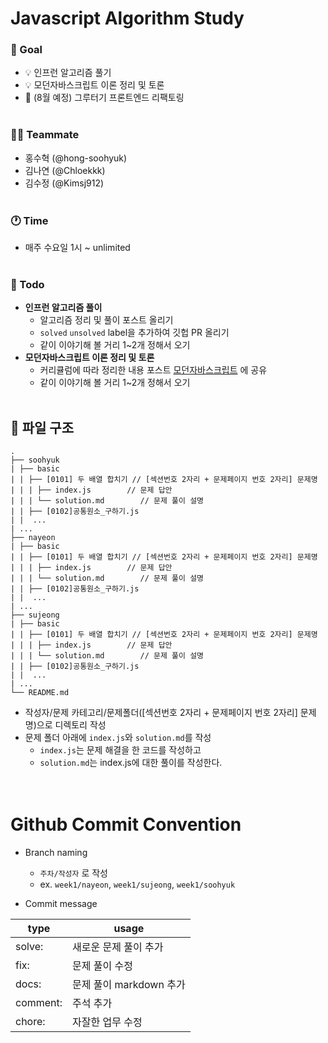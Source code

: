 Javascript Algorithm Study
===
### 🥅 Goal
- 💡 인프런 알고리즘 풀기
- 💡 모던자바스크립트 이론 정리 및 토론
- 🚧 (8월 예정) 그루터기 프론트엔드 리팩토링
<br><br>

### 🙋‍♂️ Teammate
- 홍수혁 (@hong-soohyuk)
- 김나연 (@Chloekkk)
- 김수정 (@Kimsj912) 
<br><br>

### 🕐 Time
- 매주 수요일 1시 ~ unlimited
<br><br>

### 📌 Todo
- **인프런 알고리즘 풀이**
    - 알고리즘 정리 및 풀이 포스트 올리기
    - `solved` `unsolved`  label을 추가하여 깃헙 PR 올리기
    - 같이 이야기해 볼 거리 1~2개 정해서 오기
- **모던자바스크립트 이론 정리 및 토론**
    - 커리큘럼에 따라 정리한 내용 포스트 [모던자바스크립트](https://www.notion.so/81cf2f7dc9fb40cca8d72171deb5dbde) 에 공유
    - 같이 이야기해 볼 거리 1~2개 정해서 오기
<br><br>


🧱 파일 구조
---
    .
    ├── soohyuk
    | ├── basic
    | | ├── [0101] 두 배열 합치기 // [섹션번호 2자리 + 문제페이지 번호 2자리] 문제명
    | | | ├── index.js        // 문제 답안
    | | | └── solution.md        // 문제 풀이 설명
    | | ├── [0102]공통원소_구하기.js 
    | |  ...
    | ...
    ├── nayeon
    | ├── basic
    | | ├── [0101] 두 배열 합치기 // [섹션번호 2자리 + 문제페이지 번호 2자리] 문제명
    | | | ├── index.js        // 문제 답안
    | | | └── solution.md        // 문제 풀이 설명
    | | ├── [0102]공통원소_구하기.js 
    | |  ...
    | ...
    ├── sujeong
    | ├── basic
    | | ├── [0101] 두 배열 합치기 // [섹션번호 2자리 + 문제페이지 번호 2자리] 문제명
    | | | ├── index.js        // 문제 답안
    | | | └── solution.md        // 문제 풀이 설명
    | | ├── [0102]공통원소_구하기.js 
    | |  ...
    | ...
    └── README.md


- 작성자/문제 카테고리/문제폴더([섹션번호 2자리 + 문제페이지 번호 2자리] 문제명)으로 디렉토리 작성
- 문제 폴더 아래에 `index.js`와 `solution.md`를 작성
  - `index.js`는 문제 해결을 한 코드를 작성하고
  - `solution.md`는 index.js에 대한 풀이를 작성한다.  
<br><br>

# Github Commit Convention

- Branch naming
    - `주차/작성자` 로 작성
    - ex. `week1/nayeon`, `week1/sujeong`, `week1/soohyuk`

- Commit message

| type | usage |
| --- | --- |
| solve: | 새로운 문제 풀이 추가 |
| fix: | 문제 풀이 수정 |
| docs: | 문제 풀이 markdown 추가 |
| comment: | 주석 추가 |
| chore: | 자잘한 업무 수정 |

<br><br>
    

